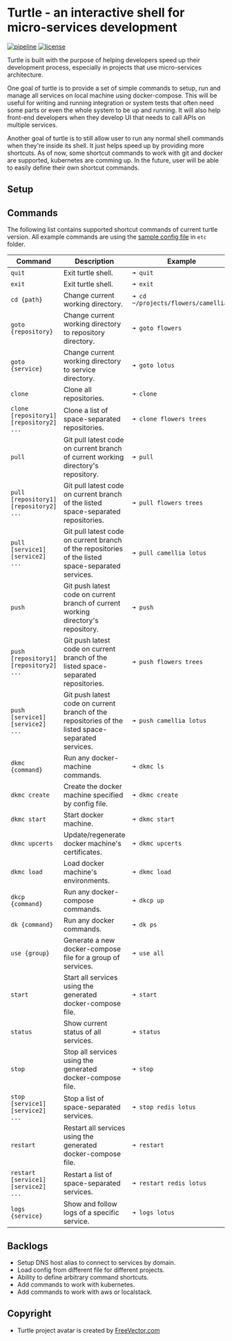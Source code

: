 # Turtle - an interactive shell for micro-services development

[![pipeline](https://gitlab.com/phamlequang/turtle/badges/master/pipeline.svg)](https://gitlab.com/phamlequang/turtle/commits/master) [![license](https://img.shields.io/badge/license-MIT-green.svg)](https://gitlab.com/phamlequang/turtle/blob/master/LICENSE)

Turtle is built with the purpose of helping developers speed up their development process, especially in projects that use micro-services architecture.

One goal of turtle is to provide a set of simple commands to setup, run and manage all services on local machine using docker-compose. This will be useful for writing and running integration or system tests that often need some parts or even the whole system to be up and running. It will also help front-end developers when they develop UI that needs to call APIs on multiple services.

Another goal of turtle is to still allow user to run any normal shell commands when they're inside its shell. It just helps speed up by providing more shortcuts. As of now, some shortcut commands to work with git and docker are supported, kubernetes are comming up. In the future, user will be able to easily define their own shortcut commands.

## Setup

## Commands

The following list contains supported shortcut commands of current turtle version. All example commands are using the [sample config file](https://gitlab.com/phamlequang/turtle/blob/master/etc/config.toml) in `etc` folder.

Command | Description | Example
--------|-------------|--------
`quit`|Exit turtle shell.|`➜ quit`
`exit`|Exit turtle shell.|`➜ exit`
`cd {path}`|Change current working directory.|`➜ cd ~/projects/flowers/camellia/`
`goto {repository}`|Change current working directory to repository directory.|`➜ goto flowers`
`goto {service}`|Change current working directory to service directory.|`➜ goto lotus`
`clone`|Clone all repositories.|`➜ clone`
`clone [repository1] [repository2] ...`|Clone a list of space-separated repositories.|`➜ clone flowers trees`
`pull`|Git pull latest code on current branch of current working directory's repository.|`➜ pull`
`pull [repository1] [repository2] ...`|Git pull latest code on current branch of the listed space-separated repositories.|`➜ pull flowers trees`
`pull [service1] [service2] ...`|Git pull latest code on current branch of the repositories of the listed space-separated services.|`➜ pull camellia lotus`
`push`|Git push latest code on current branch of current working directory's repository.|`➜ push`
`push [repository1] [repository2] ...`|Git push latest code on current branch of the listed space-separated repositories.|`➜ push flowers trees`
`push [service1] [service2] ...`|Git push latest code on current branch of the repositories of the listed space-separated services.|`➜ push camellia lotus`
`dkmc {command}`|Run any docker-machine commands.|`➜ dkmc ls`
`dkmc create`|Create the docker machine specified by config file.|`➜ dkmc create`
`dkmc start`|Start docker machine.|`➜ dkmc start`
`dkmc upcerts`|Update/regenerate docker machine's certificates.|`➜ dkmc upcerts`
`dkmc load`|Load docker machine's environments.|`➜ dkmc load`
`dkcp {command}`|Run any docker-compose commands.|`➜ dkcp up`
`dk {command}`|Run any docker commands.|`➜ dk ps`
`use {group}`|Generate a new docker-compose file for a group of services.|`➜ use all`
`start`|Start all services using the generated docker-compose file.|`➜ start`
`status`|Show current status of all services.|`➜ status`
`stop`|Stop all services using the generated docker-compose file.|`➜ stop`
`stop [service1] [service2] ...`|Stop a list of space-separated services.|`➜ stop redis lotus`
`restart`|Restart all services using the generated docker-compose file.|`➜ restart`
`restart [service1] [service2] ...`|Restart a list of space-separated services.|`➜ restart redis lotus`
`logs {service}`|Show and follow logs of a specific service.|`➜ logs lotus`

## Backlogs

- Setup DNS host alias to connect to services by domain.
- Load config from different file for different projects.
- Ability to define arbitrary command shortcuts.
- Add commands to work with kubernetes.
- Add commands to work with aws or localstack.

## Copyright

- Turtle project avatar is created by [FreeVector.com](https://www.freevector.com/free-cartoon-turtle-vector-18447)
